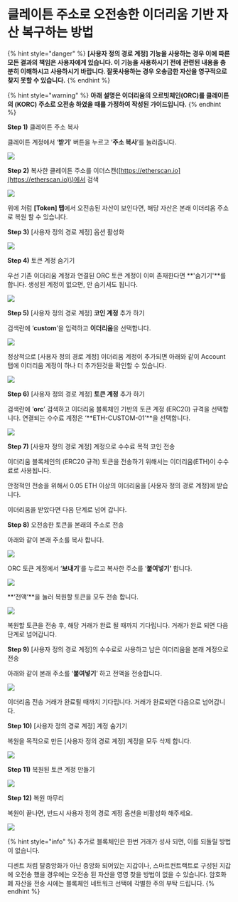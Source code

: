 # 클레이튼 주소로 오전송한 이더리움 기반 자산 복구하는 방법

{% hint style="danger" %}
**\[사용자 정의 경로 계정\] 기능을 사용하는 경우 이에 따른 모든 결과의 책임은 사용자에게 있습니다. 이 기능을 사용하시기 전에 관련된 내용을 충분히 이해하시고 사용하시기 바랍니다. 잘못사용하는 경우 오송금한 자산을 영구적으로 찾지 못할 수 있습니다.**
{% endhint %}

{% hint style="warning" %}
**아래 설명은 이더리움의 오르빗체인\(ORC\)를 클레이튼의 \(KORC\) 주소로 오전송 하였을 때를 가정하여 작성된 가이드입니다.** 
{% endhint %}

**Step 1\)** 클레이튼 주소 복사

클레이튼 계정에서 ‘**받기**’ 버튼을 누르고 ‘**주소 복사**’를 눌러줍니다.

![](https://cdn-images-1.medium.com/max/800/1*czMiNHCS56-nrWFh30xX4Q.png)

**Step 2\)** 복사한 클레이튼 주소를 이더스캔\([https://etherscan.io](https://etherscan.io)\)에서 검색

![](https://cdn-images-1.medium.com/max/800/1*TE9WkxWHAxhkGekB5dMVig.png)

위에 처럼 **\[Token\] 탭**에서 오전송된 자산이 보인다면, 해당 자산은 본래 이더리움 주소로 복원 할 수 있습니다.

**Step 3\)** \[사용자 정의 경로 계정\] 옵션 활성화

![](https://cdn-images-1.medium.com/max/800/1*HYmxDf23e44kq9OO55Napg.png)

**Step 4\)** 토큰 계정 숨기기

우선 기존 이더리움 계정과 연결된 ORC 토큰 계정이 이미 존재한다면 **'숨기기'**를 합니다. 생성된 계정이 없으면, 안 숨기셔도 됩니다.

![](https://cdn-images-1.medium.com/max/800/1*gaWKmhX2xPCZFJF9nco33A.png)

**Step 5\)** \[사용자 정의 경로 계정\] **코인 계정** 추가 하기

검색란에 ‘**custom**’을 입력하고 **이더리움**을 선택합니다.

![](https://cdn-images-1.medium.com/max/800/1*DedoXirW21DLQ9br6yuErw.png)

정상적으로 \[사용자 정의 경로 계정\] 이더리움 계정이 추가되면 아래와 같이 Account탭에 이더리움 계정이 하나 더 추가된것을 확인할 수 있습니다.

![](https://cdn-images-1.medium.com/max/800/1*27GKxqYKkB35lwMLJMiQ5A.png)

**Step 6\)** \[사용자 정의 경로 계정\] **토큰 계정** 추가 하기

검색란에 ‘**orc**’ 검색하고 이더리움 블록체인 기반의 토큰 계정 \(ERC20\) 규격을 선택합니다. 연결되는 수수료 계정은 ‘**ETH-CUSTOM-01’**을 선택합니다.

![](https://cdn-images-1.medium.com/max/800/1*buTm1Dl-tPUOGrs4xlzCPw.png)

**Step 7\)** \[사용자 정의 경로 계정\] 계정으로 수수료 목적 코인 전송

이더리움 블록체인의 \(ERC20 규격\) 토큰을 전송하기 위해서는 이더리움\(ETH\)이 수수료로 사용됩니다.

안정적인 전송을 위해서 0.05 ETH 이상의 이더리움을 \[사용자 정의 경로 계정\]에 받습니다.

이더리움을 받았다면 다음 단계로 넘어 갑니다.

**Step 8\)** 오전송한 토큰을 본래의 주소로 전송

아래와 같이 본래 주소를 복사 합니다.

![](https://cdn-images-1.medium.com/max/800/1*zXZpJ6QeVvkajJeK9NX__w.png)

ORC 토큰 계정에서 ‘**보내기**’를 누르고 복사한 주소를 ‘**붙여넣기’** 합니다.

![](https://cdn-images-1.medium.com/max/800/1*A0qhA0iFZ7nw3807Jn1NSg.png)

**‘전액’**을 눌러 복원할 토큰을 모두 전송 합니다.

![](https://cdn-images-1.medium.com/max/800/1*H8DLw5jFQ_DEstlQ7g-sag.png)

복원할 토큰을 전송 후, 해당 거래가 완료 될 때까지 기다립니다. 거래가 완료 되면 다음 단계로 넘어갑니다.

**Step 9\)** \[사용자 정의 경로 계정\]의 수수료로 사용하고 남은 이더리움을 본래 계정으로 전송

아래와 같이 본래 주소를 ‘**붙여넣기**’ 하고 전액을 전송합니다.

![](https://cdn-images-1.medium.com/max/800/1*cxoFh8fXyL0KRtBxFx_z-g.png)

이더리움 전송 거래가 완료될 때까지 기다립니다. 거래가 완료되면 다음으로 넘어갑니다.

**Step 10\)** \[사용자 정의 경로 계정\] 계정 숨기기

복원을 목적으로 만든 \[사용자 정의 경로 계정\] 계정을 모두 삭제 합니다. 

![](https://cdn-images-1.medium.com/max/800/1*1hsMREm591WM57Lbhpr5EQ.png)

**Step 11\)** 복원된 토큰 계정 만들기

![](https://cdn-images-1.medium.com/max/800/1*6yzLp0MSvceaBBdNXr-tRg.png)

**Step 12\)** 복원 마무리

복원이 끝나면, 반드시 사용자 정의 경로 계정 옵션을 비활성화 해주세요.

![](https://cdn-images-1.medium.com/max/800/1*pGt0yyeEYxIN-tjTJeD0wg.png)

{% hint style="info" %}
추가로 블록체인은 한번 거래가 성사 되면, 이를 되돌릴 방법이 없습니다.

디센트 처럼 탈중앙화가 아닌 중앙화 되어있는 지갑이나, 스마트컨트랙트로 구성된 지갑에 오전송 했을 경우에는 오전송 된 자산을 영영 찾을 방법이 없을 수 있습니다. 암호화폐 자산을 전송 시에는 블록체인 네트워크 선택에 각별한 주의 부탁 드립니다.
{% endhint %}

